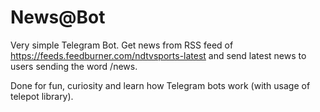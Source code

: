 # News@Bot #

Very simple Telegram Bot.
Get news from RSS feed of https://feeds.feedburner.com/ndtvsports-latest and send latest news to users sending the word /news.

Done for fun, curiosity and learn how Telegram bots work (with usage of telepot library).
